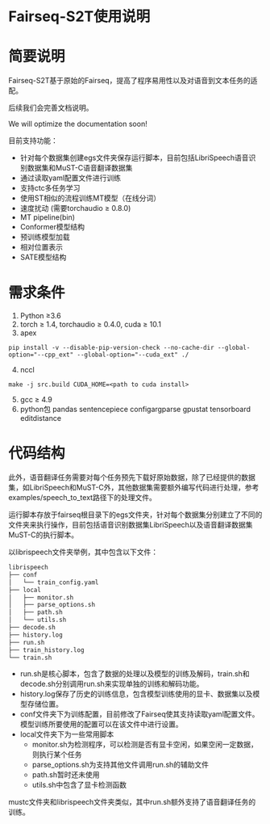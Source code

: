 # Fairseq-S2T使用说明

# 简要说明

Fairseq-S2T基于原始的Fairseq，提高了程序易用性以及对语音到文本任务的适配。

后续我们会完善文档说明。

We will optimize the documentation soon!

目前支持功能：

- 针对每个数据集创建egs文件夹保存运行脚本，目前包括LibriSpeech语音识别数据集和MuST-C语音翻译数据集
- 通过读取yaml配置文件进行训练
- 支持ctc多任务学习
- 使用ST相似的流程训练MT模型（在线分词）
- 速度扰动 (需要torchaudio ≥ 0.8.0)
- MT pipeline(bin)
- Conformer模型结构
- 预训练模型加载
- 相对位置表示
- SATE模型结构

# 需求条件

1. Python ≥3.6
2. torch ≥ 1.4, torchaudio ≥ 0.4.0, cuda ≥ 10.1
3. apex
```
pip install -v --disable-pip-version-check --no-cache-dir --global-option="--cpp_ext" --global-option="--cuda_ext" ./
```
4. nccl
```
make -j src.build CUDA_HOME=<path to cuda install>
```
5. gcc ≥ 4.9
6. python包 pandas sentencepiece configargparse gpustat tensorboard editdistance

# 代码结构

此外，语音翻译任务需要对每个任务预先下载好原始数据，除了已经提供的数据集，如LibriSpeech和MuST-C外，其他数据集需要额外编写代码进行处理，参考examples/speech_to_text路径下的处理文件。

运行脚本存放于fairseq根目录下的egs文件夹，针对每个数据集分别建立了不同的文件夹来执行操作，目前包括语音识别数据集LibriSpeech以及语音翻译数据集MuST-C的执行脚本。

以librispeech文件夹举例，其中包含以下文件：

```markdown
librispeech
├── conf
│   └── train_config.yaml
├── local
│   ├── monitor.sh
│   ├── parse_options.sh
│   ├── path.sh
│   └── utils.sh
├── decode.sh
├── history.log
├── run.sh
├── train_history.log
└── train.sh
```

- run.sh是核心脚本，包含了数据的处理以及模型的训练及解码，train.sh和decode.sh分别调用run.sh来实现单独的训练和解码功能。
- history.log保存了历史的训练信息，包含模型训练使用的显卡、数据集以及模型存储位置。
- conf文件夹下为训练配置，目前修改了Fairseq使其支持读取yaml配置文件。模型训练所要使用的配置可以在该文件中进行设置。
- local文件夹下为一些常用脚本
    - monitor.sh为检测程序，可以检测是否有显卡空闲，如果空闲一定数据，则执行某个任务
    - parse_options.sh为支持其他文件调用run.sh的辅助文件
    - path.sh暂时还未使用
    - utils.sh中包含了显卡检测函数

mustc文件夹和librispeech文件夹类似，其中run.sh额外支持了语音翻译任务的训练。

